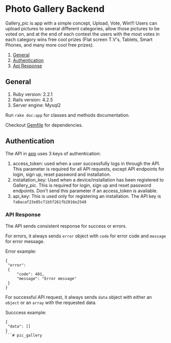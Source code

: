 # Photo Gallery Backend

Gallery_pic is app with a simple concept, Upload, Vote, Win!!! Users can upload pictures to several different categories, allow those pictures to be voted on, and at the end of each contest the users with the most votes in each category wins free cool prizes (Flat screen T.V's, Tablets, Smart Phones, and many more cool free prizes).

 1. [General](#general)
 1. [Authentication](#authentication)
 1. [Api Response](#api-response)

## General ##

 1. Ruby version: 2.2.1
 1. Rails version: 4.2.5
 1. Server engine: Mysql2

Run `rake doc:app` for classes and methods documentation.

Checkout [Gemfile](Gemfile) for dependencies.

## Authentication ##

The API in [app](app/controllers) uses 3 keys of authentication:

 1. access_token: used when a user successfully logs in through the API. This parameter is required for all API requests, except API endpoints for login, sign up, reset password and installation.
 1. installation_key: Used when a device/installation has been registered to Gallery_pic. This is required for login, sign up and reset password endpoints. Don't send this parameter if an access_token is available.
 1. api_key: This is used only for registering an installation. The API key is `fa8acaf23e85c71b5f261fb2016e2548`

### API Response ###

The API sends consistent response for success or errors.

For errors, it always sends `error` object with `code` for error code and `message` for error message.

Error example:

```
{
 "error":
 { 
     "code": 401,
     "message": "Error message"
 }
}
```

For successful API request, it always sends `data` object with either an `object` or an `array` with the requested data.

Succcess example:
```
{
 "data": []
}
```# pic_gallery
